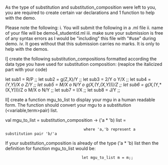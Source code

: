 
As the type of substitution and substitution_composition were left to you, you are required to create certain var declarations and 1 function to help with the demo.

Please note the following:
i. You will submit the following in a .ml file
ii. name of your file will be demo4_studentid.ml
iii. make sure your submission is free of any syntax errors as I would be "including" this file with "#use" during demo.
iv. It goes without that this submission carries no marks. It is only to help with the demos.

I]
create the following substitution_compositions formatted according the data type you have used for substitution composition:
(reaplce the italicized part with your code)

let sub1 = R/P ;;
let sub2 = g(Z,X)/Y ;;
let sub3 = 2/Y o Y/X ;;
let sub4 = *(Y,Y)/X o Z/Y ;;
let sub5 = M/X o N/Y o g(X,*(Y,*(X,Y)))/Z ;;
let sub6 = g(X,*(Y,*(X,Y)))/Z o M/X o N/Y ;;
let sub7 = I/X ;;
let sub8 = J/Y ;;

II]
create a function mgu_to_list to display your mgu in a human readable form. The function should convert your mgu to a substitution (<variable,term>pair) list.

val mgu_to_list = substitution_composition -> ('a * 'b) list = <fun>

                                       where 'a,'b represent a substitution pair 'b/'a

If your substitution_composition is already of the type ('a * 'b) list then the definition for function mgu_to_list would be:

                                      let mgu_to_list m = m;;
